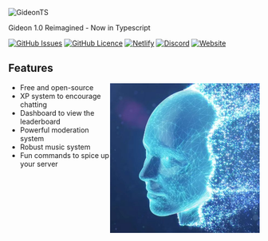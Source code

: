 ![GideonTS](https://socialify.git.ci/20Koen02/GideonTS/image?description=1&font=Inter&forks=1&issues=1&language=1&logo=https%3A%2F%2Fi.postimg.cc%2F5970s60k%2FPin-Clipart-com-coin-stack-clipart-1732966.png&owner=1&pattern=Circuit%20Board&pulls=1&stargazers=1&theme=Dark)

Gideon 1.0 Reimagined - Now in Typescript

[![GitHub Issues](https://img.shields.io/github/issues/20Koen02/GideonTS)](https://github.com/20Koen02/GideonTS/issues?q=is%3Aopen+is%3Aissue)
[![GitHub Licence](https://img.shields.io/github/license/20Koen02/GideonTS)](https://github.com/20Koen02/GideonTS/blob/main/LICENSE)
[![Netlify](https://img.shields.io/netlify/e36a36a6-c5bc-47ac-9016-9bd6d9118612)](https://app.netlify.com/sites/gideonts-web/deploys)
[![Discord](https://img.shields.io/discord/351735832727781376)](https://discord.gg/9ff7HwU)
[![Website](https://img.shields.io/badge/Gideon-Dashboard-blue)](https://gideon.koen02.nl/)

## Features

<img src="https://github.com/20Koen02/GideonTS/blob/main/src/assets/gideon-square.png" align="right" width="300" alt="Gideon Logo">

- Free and open-source
- XP system to encourage chatting
- Dashboard to view the leaderboard
- Powerful moderation system
- Robust music system
- Fun commands to spice up your server
